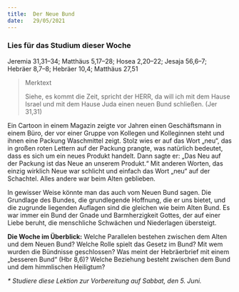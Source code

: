 ```yaml
---
title:  Der Neue Bund
date:   29/05/2021
---
```


### Lies für das Studium dieser Woche
Jeremia 31,31–34; Matthäus 5,17–28; Hosea 2,20–22; Jesaja 56,6–7; Hebräer 8,7–8; Hebräer 10,4; Matthäus 27,51

> <p>Merktext</p>
> Siehe, es kommt die Zeit, spricht der HERR, da will ich mit dem Hause Israel und mit dem Hause Juda einen neuen Bund schließen. (Jer 31,31)

Ein Cartoon in einem Magazin zeigte vor Jahren einen Geschäftsmann in einem Büro, der vor einer Gruppe von Kollegen und Kolleginnen steht und ihnen eine Packung Waschmittel zeigt. Stolz wies er auf das Wort „neu“, das in großen roten Lettern auf der Packung prangte, was natürlich bedeutet, dass es sich um ein neues Produkt handelt. Dann sagte er: „Das Neu auf der Packung ist das Neue an unserem Produkt.“ Mit anderen Worten, das einzig wirklich Neue war schlicht und einfach das Wort „neu“ auf der Schachtel. Alles andere war beim Alten geblieben.

In gewisser Weise könnte man das auch vom Neuen Bund sagen. Die Grundlage des Bundes, die grundlegende Hoffnung, die er uns bietet, und die zugrunde liegenden Auflagen sind die gleichen wie beim Alten Bund. Es war immer ein Bund der Gnade und Barmherzigkeit Gottes, der auf einer Liebe beruht, die menschliche Schwächen und Niederlagen übersteigt.

**Die Woche im Überblick:** Welche Parallelen bestehen zwischen dem Alten und dem Neuen Bund? Welche Rolle spielt das Gesetz im Bund? Mit wem wurden die Bündnisse geschlossen? Was meint der Hebräerbrief mit einem „besseren Bund“ (Hbr 8,6)? Welche Beziehung besteht zwischen dem Bund und dem himmlischen Heiligtum?

_* Studiere diese Lektion zur Vorbereitung auf Sabbat, den 5. Juni._